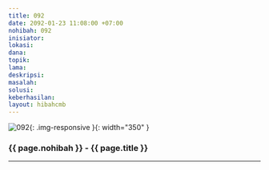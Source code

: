 ```yaml
---
title: 092
date: 2092-01-23 11:08:00 +07:00
nohibah: 092
inisiator: 
lokasi: 
dana: 
topik: 
lama: 
deskripsi: 
masalah: 
solusi: 
keberhasilan: 
layout: hibahcmb
---
```


![092](/static/img/hibahcmb/092.png){: .img-responsive }{: width="350" }

### {{ page.nohibah }} - {{ page.title }}

---
